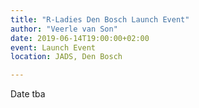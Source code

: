 ```yaml
---
title: "R-Ladies Den Bosch Launch Event"
author: "Veerle van Son"
date: 2019-06-14T19:00:00+02:00
event: Launch Event
location: JADS, Den Bosch

---
```


Date tba
